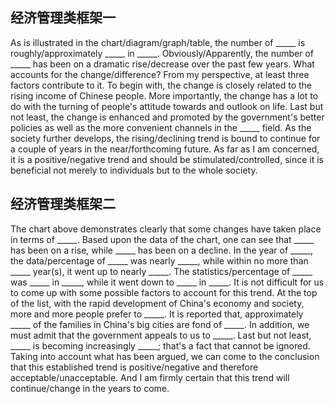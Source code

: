 ## 经济管理类框架一
As is illustrated in the chart/diagram/graph/table, the number of _____ is roughly/approximately _____ in _____. Obviously/Apparently, the number of _____ has been on a dramatic rise/decrease over the past few years.
What accounts for the change/difference? From my perspective, at least three factors contribute to it. To begin with, the change is closely related to the rising income of Chinese people. More importantly, the change has a lot to do with the turning of people's attitude towards and outlook on life. Last but not least, the change is enhanced and promoted by the government's better policies as well as the more convenient channels in the _____ field.
As the society further develops, the rising/declining trend is bound to continue for a couple of years in the near/forthcoming future. As far as I am concerned, it is a positive/negative trend and should be stimulated/controlled, since it is beneficial not merely to individuals but to the whole society.



## 经济管理类框架二
The chart above demonstrates clearly that some changes have taken place in terms of _____. Based upon the data of the chart, one can see that _____ has been on a rise, while _____ has been on a decline. In the year of _____, the data/percentage of _____ was nearly _____, while within no more than _____ year(s), it went up to nearly _____. The statistics/percentage of _____ was _____ in _____, while it went down to _____ in _____.
It is not difficult for us to come up with some possible factors to account for this trend. At the top of the list, with the rapid development of China's economy and society, more and more people prefer to _____. It is reported that, approximately _____ of the families in China's big cities are fond of _____. In addition, we must admit that the government appeals to us to _____. Last but not least, _____ is becoming increasingly _____; that's a fact that cannot be ignored.
Taking into account what has been argued, we can come to the conclusion that this established trend is positive/negative and therefore acceptable/unacceptable. And I am firmly certain that this trend will continue/change in the years to come.